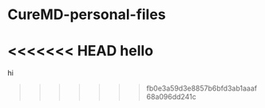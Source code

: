 # CureMD-personal-files
<<<<<<< HEAD
hello
=======
hi
>>>>>>> fb0e3a59d3e8857b6bfd3ab1aaaf68a096dd241c
